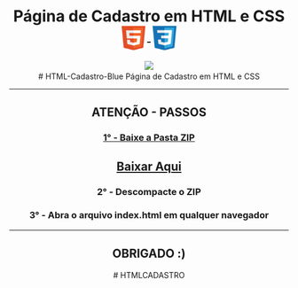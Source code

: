 <div align="center">

  <h1> Página de Cadastro em HTML e CSS <a href="#"> <img align="top" alt="And@-Software" height="45em" width="50" src="https://raw.githubusercontent.com/devicons/devicon/master/icons/html5/html5-original.svg">  <img align="top" alt="And@-Software" height="45em" width="50" src="https://raw.githubusercontent.com/devicons/devicon/master/icons/css3/css3-original.svg"></a></h1>
</div>

<div align="center">
  <div align="center">
  <img src="https://v1.padlet.pics/1/image.webp?t=c_limit%2Cdpr_1%2Ch_600%2Cw_720&url=https%3A%2F%2Fpadlet-uploads.storage.googleapis.com%2F1285543771%2F5c4685e0720f23c3bcc60f46b06abc49%2Fcadastro_html_git.PNG"/>
   <br>
</div>
 
<div align="center">
# HTML-Cadastro-Blue
 Página de Cadastro em HTML e CSS
    
 ----------------------------
ATENÇÃO - PASSOS
----------------------------  
</div>
<div align="center">
  <a href="https://github.com/andrebr45/HTML-Cadastro-Blue/archive/refs/heads/main.zip">
  <h3>1° - Baixe a Pasta ZIP </h3>
  <h2>Baixar Aqui </a></h2>
</div>
  
<h3>2° - Descompacte o ZIP </h3>

<h3>3° - Abra o arquivo index.html em qualquer navegador </h3>

---------------------------
OBRIGADO :)
----------------------------
#   H T M L C A D A S T R O 
 
 